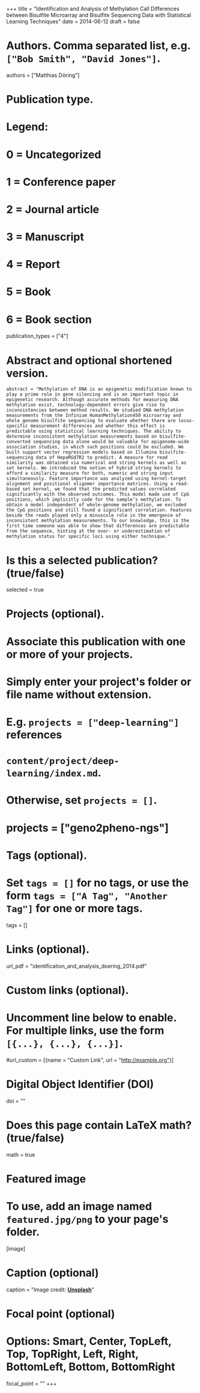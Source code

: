 +++
title = "Identification and Analysis of Methylation Call Differences between Bisulfite Microarray and Bisulfite Sequencing Data with Statistical Learning Techniques"
date = 2014-06-12
draft = false

# Authors. Comma separated list, e.g. `["Bob Smith", "David Jones"]`.
authors = ["Matthias Döring"]

# Publication type.
# Legend:
# 0 = Uncategorized
# 1 = Conference paper
# 2 = Journal article
# 3 = Manuscript
# 4 = Report
# 5 = Book
# 6 = Book section
publication_types = ["4"]

# Abstract and optional shortened version.
    abstract = "Methylation of DNA is an epigenetic modification known to play a prime role in gene silencing and is an important topic in epigenetic research. Although accurate methods for measuring DNA methylation exist, technology-dependent errors give rise to inconsistencies between method results. We studied DNA methylation measurements from the Infinium HumanMethylation450 microarray and whole genome bisulfite sequencing to evaluate whether there are locus-specific measurement differences and whether this effect is predictable using statistical learning techniques. The ability to determine inconsistent methylation measurements based on bisulfite-converted sequencing data alone would be valuable for epigenome-wide association studies, in which such positions could be excluded. We built support vector regression models based on Illumina bisulfite-sequencing data of HepaRGd7R2 to predict. A measure for read similarity was obtained via numerical and string kernels as well as set kernels. We introduced the notion of hybrid string kernels to afford a similarity measure for both, numeric and string input simultaneously. Feature importance was analyzed using kernel-target alignment and positional oligomer importance matrices. Using a read-based set kernel, we found that the predicted values correlated significantly with the observed outcomes. This model made use of CpG positions, which implicitly code for the sample’s methylation. To obtain a model independent of whole-genome methylation, we excluded the CpG positions and still found a significant correlation. Features beside the reads played only a minuscule role in the emergence of inconsistent methylation measurements. To our knowledge, this is the first time someone was able to show that differences are predictable from the sequence, hinting at the over- or underestimation of methylation status for specific loci using either technique."

# Is this a selected publication? (true/false)
selected = true

# Projects (optional).
#   Associate this publication with one or more of your projects.
#   Simply enter your project's folder or file name without extension.
#   E.g. `projects = ["deep-learning"]` references 
#   `content/project/deep-learning/index.md`.
#   Otherwise, set `projects = []`.
# projects = ["geno2pheno-ngs"]

# Tags (optional).
#   Set `tags = []` for no tags, or use the form `tags = ["A Tag", "Another Tag"]` for one or more tags.
tags = []

# Links (optional).
url_pdf = "identification_and_analysis_doering_2014.pdf"

# Custom links (optional).
#   Uncomment line below to enable. For multiple links, use the form `[{...}, {...}, {...}]`.
#url_custom = [{name = "Custom Link", url = "http://example.org"}]

# Digital Object Identifier (DOI)
doi = ""

# Does this page contain LaTeX math? (true/false)
math = true

# Featured image
# To use, add an image named `featured.jpg/png` to your page's folder. 
[image]
  # Caption (optional)
  caption = "Image credit: [**Unsplash**](https://unsplash.com/photos/pLCdAaMFLTE)"

  # Focal point (optional)
  # Options: Smart, Center, TopLeft, Top, TopRight, Left, Right, BottomLeft, Bottom, BottomRight
  focal_point = ""
+++
